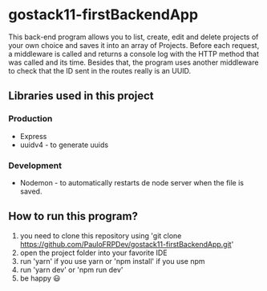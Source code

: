 # gostack11-firstBackendApp

This back-end program allows you to list, create, edit and delete projects of your own choice and saves it into an array of Projects.
Before each request, a middleware is called and returns a console log with the HTTP method that was called and its time. Besides that, the program uses another middleware to check that the ID sent in the routes really is an UUID.

## Libraries used in this project
### Production
- Express
- uuidv4 - to generate uuids

### Development
- Nodemon - to automatically restarts de node server when the file is saved.

## How to run this program?
1. you need to clone this repository using 'git clone https://github.com/PauloFRPDev/gostack11-firstBackendApp.git'
2. open the project folder into your favorite IDE
3. run 'yarn' if you use yarn or 'npm install' if you use npm
4. run 'yarn dev' or 'npm run dev'
5. be happy 😃
